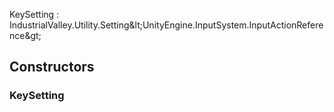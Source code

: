 <p class="title">KeySetting<span> : IndustrialValley.Utility.Setting&amp;lt;UnityEngine.InputSystem.InputActionReference&amp;gt;</span><p>

## Constructors


### KeySetting

<div><Declaration modifier="public" content=" <span>&lt;span class=&quot;method&quot;&gt;KeySetting&lt;/span&gt;(&lt;span class=&quot;param&quot;&gt;string&lt;/span&gt; name, &lt;span class=&quot;param&quot;&gt;UnityEngine.InputSystem.InputActionReference&lt;/span&gt; value = null)</span>"></Declaration></div>
